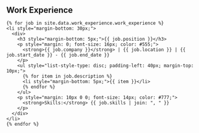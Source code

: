 <h1 id="work-experience"></h1>

<h2 style="margin: 60px 0px 15px;">Work Experience</h2>

<div class="work-experience">
  <ul style="list-style-type: none; padding-left: 0;">

    {% for job in site.data.work_experience.work_experience %}
    <li style="margin-bottom: 30px;">
      <div>
        <h3 style="margin-bottom: 5px;">{{ job.position }}</h3>
        <p style="margin: 0; font-size: 16px; color: #555;">
          <strong>{{ job.company }}</strong> | {{ job.location }} | {{ job.start_date }} - {{ job.end_date }}
        </p>
        <ul style="list-style-type: disc; padding-left: 40px; margin-top: 10px;">
          {% for item in job.description %}
          <li style="margin-bottom: 5px;">{{ item }}</li>
          {% endfor %}
        </ul>
        <p style="margin: 10px 0 0; font-size: 14px; color: #777;">
          <strong>Skills:</strong> {{ job.skills | join: ", " }}
        </p>
      </div>
    </li>
    {% endfor %}

  </ul>
</div>